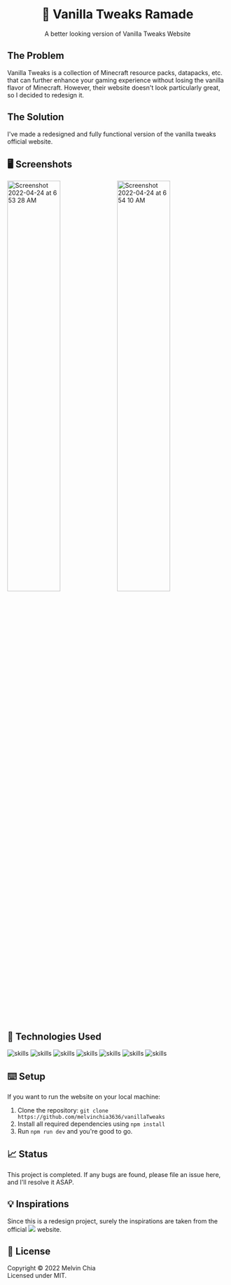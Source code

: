 <center><h1 align="center">🧰 Vanilla Tweaks Ramade</h1></center>

<p align="center">A better looking version of Vanilla Tweaks Website</p>

## The Problem

Vanilla Tweaks is a collection of Minecraft resource packs, datapacks, etc. that can further enhance your gaming experience without losing the vanilla flavor of Minecraft. However, their website doesn't look particularly great, so I decided to redesign it.
## The Solution

I've made a redesigned and fully functional version of the vanilla tweaks official website.

## 🖥 Screenshots

<div>

 <img width="49%" alt="Screenshot 2022-04-24 at 6 53 28 AM" src="https://user-images.githubusercontent.com/64565584/164948663-87b520e2-e3b7-4ca9-8797-7f4d1d9d8f47.png">
<img width="49%" alt="Screenshot 2022-04-24 at 6 54 10 AM" src="https://user-images.githubusercontent.com/64565584/164948676-ed27e417-71ab-42ff-91b1-bec7bed89e04.png">
 
  
</div>

## 🔬 Technologies Used 

![skills](https://img.shields.io/badge/-TYPESCRIPT-FF0000?style=for-the-badge&logo=typescript&logoColor=white&color=blue)
![skills](https://img.shields.io/badge/-HTML-FF0000?style=for-the-badge&logo=html5&logoColor=white&color=green)
![skills](https://img.shields.io/badge/-CSS-FF0000?style=for-the-badge&logo=css3&logoColor=white&color=indigo)
![skills](https://img.shields.io/badge/-TAILWIND_CSS-FF0000?style=for-the-badge&logo=tailwindcss&logoColor=white&color=22D3EE)
![skills](https://img.shields.io/badge/-REACT_JS-FF0000?style=for-the-badge&logo=react&logoColor=white&color=38BDF8)
![skills](https://img.shields.io/badge/-EXPRESS_JS-FF0000?style=for-the-badge&logo=express&logoColor=white&color=grey)
![skills](https://img.shields.io/badge/-FIGMA-FF0000?style=for-the-badge&logo=figma&logoColor=white&color=red)

## ⌨️ Setup

If you want to run the website on your local machine:
1. Clone the repository: `git clone https://github.com/melvinchia3636/vanillaTweaks`
2. Install all required dependencies using `npm install`
4. Run `npm run dev` and you're good to go.

## 📈 Status

This project is completed. If any bugs are found, please file an issue here, and I'll resolve it ASAP.

## 💡 Inspirations 

Since this is a redesign project, surely the inspirations are taken from the official ![](https://vanillatweaks.net/) website.
 
## 📄 License

Copyright © 2022 Melvin Chia<br/>
Licensed under MIT.

